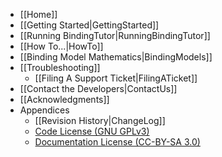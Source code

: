 <!-- This is the sidebar for the web-based documentation. -->
* [[Home]]
* [[Getting Started|GettingStarted]]
* [[Running BindingTutor|RunningBindingTutor]]
* [[How To...|HowTo]]
* [[Binding Model Mathematics|BindingModels]]
* [[Troubleshooting]]
  * [[Filing A Support Ticket|FilingATicket]]
* [[Contact the Developers|ContactUs]]
* [[Acknowledgments]]
* Appendices
  * [[Revision History|ChangeLog]]
  * [Code License (GNU GPLv3)](https://raw.github.com/jtophilip/bindingtutor/master/COPYING)
  * [Documentation License (CC-BY-SA 3.0)](https://raw.github.com/jtophilip/bindingtutor/master/doc/COPYING)
